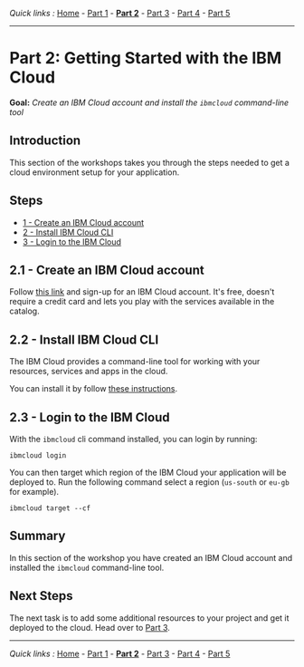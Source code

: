 *Quick links :*
[Home](/README.md) - [Part 1](../part1/README.md) - [**Part 2**](../part2/README.md) - [Part 3](../part3/README.md) - [Part 4](../part4/README.md) - [Part 5](../part5/README.md)
***

# Part 2: Getting Started with the IBM Cloud

**Goal:** *Create an IBM Cloud account and install the `ibmcloud` command-line tool*

## Introduction

This section of the workshops takes you through the steps needed to get a cloud
environment setup for your application.

## Steps

 - [1 - Create an IBM Cloud account](#21---create-an-ibm-cloud-account)
 - [2 - Install IBM Cloud CLI](#22---install-ibm-cloud-cli)
 - [3 - Login to the IBM Cloud](#23---login-to-the-ibm-cloud)

## 2.1 - Create an IBM Cloud account

Follow [this link](https://ibm.biz/Bd2nay) and sign-up for an IBM Cloud account. It's
free, doesn't require a credit card and lets you play with the services available
in the catalog.

## 2.2 - Install IBM Cloud CLI

The IBM Cloud provides a command-line tool for working with your resources,
services and apps in the cloud.

You can install it by follow [these instructions](https://cloud.ibm.com/docs/cli?topic=cloud-cli-install-ibmcloud-cli).

## 2.3 - Login to the IBM Cloud

With the `ibmcloud` cli command installed, you can login by running:

    ibmcloud login

You can then target which region of the IBM Cloud your application will be deployed
to. Run the following command select a region (`us-south` or `eu-gb` for example).

    ibmcloud target --cf



## Summary

In this section of the workshop you have created an IBM Cloud account
and installed the `ibmcloud` command-line tool.

## Next Steps

The next task is to add some additional resources to your project and get it
deployed to the cloud. Head over to [Part 3](../part3/README.md).


***
*Quick links :*
[Home](/README.md) - [Part 1](../part1/README.md) - [**Part 2**](../part2/README.md) - [Part 3](../part3/README.md) - [Part 4](../part4/README.md) - [Part 5](../part5/README.md)
